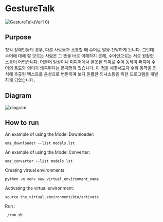 # GestureTalk
![GestureTalk(Ver1 0)](https://github.com/Jday4612/GestureTalk/assets/66297198/06419286-8d07-4697-bf12-9ff74a12bf16)
## Purpose
청각 장애인들의 경우, 다른 사람들과 소통할 때 수어로 말을 전달하게 됩니다. 그런데 수어에 대해 잘 모르는 사람은 그 뜻을 바로 이해하지 못해, 수어만으로는 서로 원활한 소통이 어렵습니다. 더불어 일상이나 미디어에서 잘못된 의미로 수어 동작이 퍼지며 수어의 용도와 의미가 왜곡된다는 문제점이 있습니다. 이 점을 해결해고자 수화 동작을 인식해 추출된 텍스트를 음성으로 변환하여 보다 원활한 의사소통을 위한 프로그램을 개발하게 되었습니다.
## Diagram
![diagram](https://github.com/kccistc/intel-04/assets/66297198/49432ebf-2784-4aa2-b97c-0481252c1e89)
## How to run
An example of using the Model Downloader:
```
omz_downloader --list models.lst
```
An example of using the Model Converter:
```
omz_converter --list models.lst
```
Creating virtual environments:
```
python -m venv new_virtual_environment_name
```
Activating the virtual environment:
```
source the_virtual_environment/bin/activate
```
Run :
```
./run.sh
```
